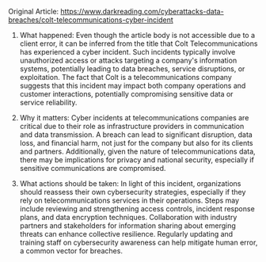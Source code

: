 Original Article: https://www.darkreading.com/cyberattacks-data-breaches/colt-telecommunications-cyber-incident

1) What happened: Even though the article body is not accessible due to a client error, it can be inferred from the title that Colt Telecommunications has experienced a cyber incident. Such incidents typically involve unauthorized access or attacks targeting a company's information systems, potentially leading to data breaches, service disruptions, or exploitation. The fact that Colt is a telecommunications company suggests that this incident may impact both company operations and customer interactions, potentially compromising sensitive data or service reliability.

2) Why it matters: Cyber incidents at telecommunications companies are critical due to their role as infrastructure providers in communication and data transmission. A breach can lead to significant disruption, data loss, and financial harm, not just for the company but also for its clients and partners. Additionally, given the nature of telecommunications data, there may be implications for privacy and national security, especially if sensitive communications are compromised.

3) What actions should be taken: In light of this incident, organizations should reassess their own cybersecurity strategies, especially if they rely on telecommunications services in their operations. Steps may include reviewing and strengthening access controls, incident response plans, and data encryption techniques. Collaboration with industry partners and stakeholders for information sharing about emerging threats can enhance collective resilience. Regularly updating and training staff on cybersecurity awareness can help mitigate human error, a common vector for breaches.